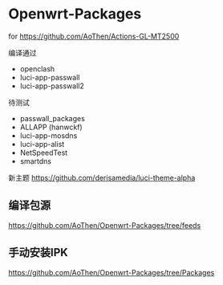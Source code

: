 # Openwrt-Packages

for https://github.com/AoThen/Actions-GL-MT2500

编译通过
- openclash
- luci-app-passwall
- luci-app-passwall2

待测试
- passwall_packages
- ALLAPP (hanwckf)
- luci-app-mosdns
- luci-app-alist
- NetSpeedTest
- smartdns

新主题
https://github.com/derisamedia/luci-theme-alpha

## 编译包源
https://github.com/AoThen/Openwrt-Packages/tree/feeds

## 手动安装IPK
https://github.com/AoThen/Openwrt-Packages/tree/Packages